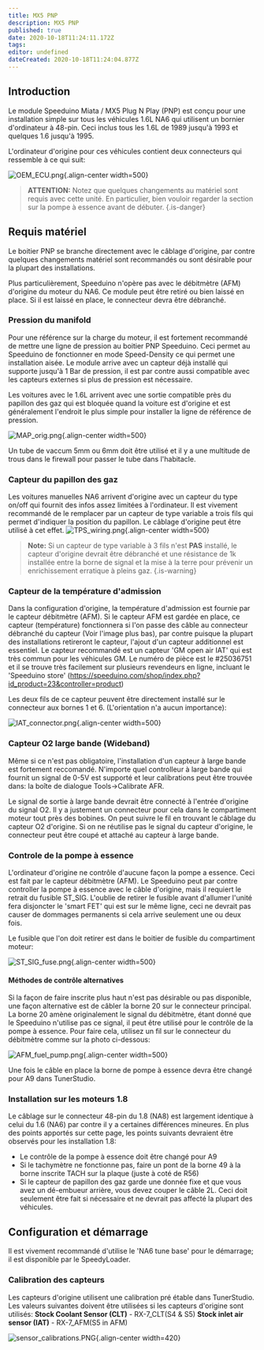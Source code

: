 ```yaml
---
title: MX5 PNP
description: MX5 PNP
published: true
date: 2020-10-18T11:24:11.172Z
tags: 
editor: undefined
dateCreated: 2020-10-18T11:24:04.877Z
---
```


Introduction
------------

Le module Speeduino Miata / MX5 Plug N Play (PNP) est conçu pour une installation simple sur tous les véhicules 1.6L NA6 qui utilisent un bornier d'ordinateur à 48-pin. Ceci inclus tous les 1.6L de 1989 jusqu'à 1993 et quelques 1.6 jusqu'à 1995.

L'ordinateur d'origine pour ces véhicules contient deux connecteurs qui ressemble à ce qui suit:

![OEM_ECU.png](/img/MX5/OEM_ECU.png){.align-center width=500}

> **ATTENTION:** Notez que quelques changements au matériel sont requis avec cette unité. En particulier, bien vouloir regarder la section sur la pompe à essence avant de débuter.
{.is-danger}



Requis matériel
---------------------

Le boitier PNP se branche directement avec le câblage d'origine, par contre quelques changements matériel sont recommandés ou sont désirable pour la plupart des installations.

Plus particulièrement, Speeduino n'opère pas avec le débitmètre (AFM) d'origine du moteur du NA6. Ce module peut être retiré ou bien laissé en place. Si il est laissé en place, le connecteur devra être débranché.

### Pression du manifold

Pour une référence sur la charge du moteur, il est fortement recommandé de mettre une ligne de pression au boitier PNP Speeduino. Ceci permet au Speeduino de fonctionner en mode Speed-Density ce qui permet une installation aisée. Le module arrive avec un capteur déjà installé qui supporte jusqu'à 1 Bar de pression, il est par contre aussi compatible avec les capteurs externes si plus de pression est nécessaire.

Les voitures avec le 1.6L arrivent avec une sortie compatible près du papillon des gaz qui est bloquée quand la voiture est d'origine et est généralement l'endroit le plus simple pour installer la ligne de référence de pression.

![MAP_orig.png](/img/MX5/MAP_orig.png){.align-center width=500}

Un tube de vaccum 5mm ou 6mm doit être utilisé et il y a une multitude de trous dans le firewall pour passer le tube dans l'habitacle.

### Capteur du papillon des gaz

Les voitures manuelles NA6 arrivent d'origine avec un capteur du type on/off qui fournit des infos assez limitées à l'ordinateur. Il est vivement recommandé de le remplacer par un capteur de type variable a trois fils qui permet d'indiquer la position du papillon. Le câblage d'origine peut être utilisé à cet effet.
![TPS_wiring.png](/img/MX5/TPS_wiring.png){.align-center width=500}

> **Note:** Si un capteur de type variable à 3 fils n'est **PAS** installé, le capteur d'origine devrait être débranché et une résistance de 1k installée entre la borne de signal et la mise à la terre pour prévenir un enrichissement erratique à pleins gaz.
{.is-warning}


### Capteur de la température d'admission

Dans la configuration d'origine, la température d'admission est fournie par le capteur débitmètre (AFM). Si le capteur AFM est gardée en place, ce capteur (température) fonctionnera si l'on passe des câble au connecteur débranché du capteur (Voir l'image plus bas), par contre puisque la plupart des installations retireront le capteur, l'ajout d'un capteur additionnel est essentiel. Le capteur recommandé est un capteur 'GM open air IAT' qui est très commun pour les véhicules GM. Le numéro de pièce est le \#25036751 et il se trouve très facilement sur plusieurs revendeurs en ligne, incluant le 'Speeduino store' (https://speeduino.com/shop/index.php?id_product=23&controller=product)

Les deux fils de ce capteur peuvent être directement installé sur le connecteur aux bornes 1 et 6. (L'orientation n'a aucun importance):

![IAT_connector.png](/img/MX5/IAT_connector.png){.align-center width=500}

### Capteur O2 large bande (Wideband)

Même si ce n'est pas obligatoire, l'installation d'un capteur à large bande est fortement reccomandé. N'importe quel controlleur à large bande qui fournit un signal de 0-5V est supporté et leur calibrations peut être trouvée dans: la boîte de dialogue Tools-&gt;Calibrate AFR.

Le signal de sortie à large bande devrait être connecté à l'entrée d'origine du signal O2. Il y a justement un connecteur pour cela dans le compartiment moteur tout près des bobines. On peut suivre le fil en trouvant le câblage du capteur O2 d'origine. Si on ne réutilise pas le signal du capteur d'origine, le connecteur peut être coupé et attaché au capteur à large bande.

### Controle de la pompe à essence

L'ordinateur d'origine ne contrôle d'aucune façon la pompe a essence. Ceci est fait par le capteur débitmètre (AFM). Le Speeduino peut par contre controller la pompe à essence avec le câble d'origine, mais il requiert le retrait du fusible ST_SIG. L'oublie de retirer le fusible avant d'allumer l'unité fera disjoncter le 'smart FET' qui est sur le même ligne, ceci ne devrait pas causer de dommages permanents si cela arrive seulement une ou deux fois.

Le fusible que l'on doit retirer est dans le boitier de fusible du compartiment moteur:

![ST_SIG_fuse.png](/img/MX5/ST_SIG_fuse.png){.align-center width=500}

#### Méthodes de contrôle alternatives

Si la façon de faire inscrite plus haut n'est pas désirable ou pas disponible, une façon alternative est de câbler la borne 20 sur le connecteur principal. La borne 20 amène originalement le signal du débitmètre, étant donné que le Speeduino n'utilise pas ce signal, il peut être utilisé pour le contrôle de la pompe à essence.
Pour faire cela, utilisez un fil sur le connecteur du débitmètre comme sur la photo ci-dessous:

![AFM_fuel_pump.png](/img/MX5/AFM_fuel_pump.png){.align-center width=500}


Une fois le câble en place la borne de pompe à essence devra être changé pour A9 dans TunerStudio.

### Installation sur les moteurs 1.8

Le câblage sur le connecteur 48-pin du 1.8 (NA8) est largement identique à celui du 1.6 (NA6) par contre il y a certaines différences mineures. En plus des points apportés sur cette page, les points suivants devraient être observés pour les installation 1.8:

-   Le contrôle de la pompe à essence doit être changé pour A9
-   Si le tachymètre ne fonctionne pas, faire un pont de la borne 49 à la borne inscrite TACH sur la plaque (juste à coté de R56) 
-   Si le capteur de papillon des gaz garde une donnée fixe et que vous avez un dé-embueur arrière, vous devez couper le câble 2L. Ceci doit seulement être fait si nécessaire et ne devrait pas affecté la plupart des véhicules.

## Configuration et démarrage
Il est vivement recommandé d'utilise le 'NA6 tune base' pour le démarrage; il est disponible par le  SpeedyLoader. 

### Calibration des capteurs

Les capteurs d'origine utilisent une calibration pré étable dans TunerStudio. Les valeurs suivantes doivent être utilisées si les capteurs d'origine sont utilisés:
**Stock Coolant Sensor (CLT)** - RX-7_CLT(S4 & S5)
**Stock inlet air sensor (IAT)** - RX-7_AFM(S5 in AFM)

![sensor_calibrations.PNG](/img/MX5/sensor_calibrations.PNG){.align-center width=420}
